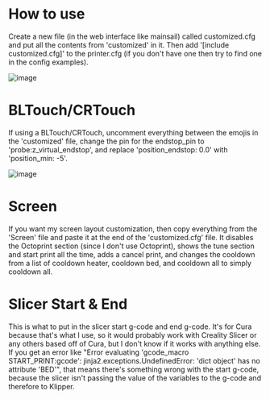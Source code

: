 # How to use
Create a new file (in the web interface like mainsail) called customized.cfg and put all the contents from 'customized' in it. Then add '[include customized.cfg]' to the printer.cfg (if you don't have one then try to find one in the config examples).

![image](https://github.com/Pigensworth/Ender-3-or-3-pro-Klipper-printer.cfg/assets/136399546/49a9e94d-1046-4306-ae53-e3960f0ec464)


# BLTouch/CRTouch
If using a BLTouch/CRTouch, uncomment everything between the emojis in the 'customized' file, change the pin for the endstop_pin to 'probe:z_virtual_endstop', and replace 'position_endstop: 0.0' with 'position_min: -5'.

![image](https://github.com/Pigensworth/Ender-3-or-3-pro-Klipper-printer.cfg/assets/136399546/16c26fe0-550d-4519-a990-4565728e6357)

# Screen
If you want my screen layout customization, then copy everything from the 'Screen' file and paste it at the end of the 'customized.cfg' file. It disables the Octoprint section (since I don't use Octoprint), shows the tune section and start print all the time, adds a cancel print, and changes the cooldown from a list of cooldown heater, cooldown bed, and cooldown all to simply cooldown all.

# Slicer Start & End
This is what to put in the slicer start g-code and end g-code. It's for Cura because that's what I use, so it would probably work with Creality Slicer or any others based off of Cura, but I don't know if it works with anything else. If you get an error like "Error evaluating 'gcode_macro START_PRINT:gcode': jinja2.exceptions.UndefinedError: 'dict object' has no attribute 'BED'", that means there's something wrong with the start g-code, because the slicer isn't passing the value of the variables to the g-code and therefore to Klipper.
